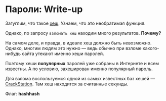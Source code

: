 # Пароли: Write-up

Загуглим, что такое [хеш](https://ru.wikipedia.org/wiki/%D0%A5%D0%B5%D1%88%D0%B8%D1%80%D0%BE%D0%B2%D0%B0%D0%BD%D0%B8%D0%B5). Узнаем, что это необратимая функция.

Однако, по запросу `взломать хеш` находим много результатов. **Почему?**

На самом деле, и правда, в идеале хеш должно быть невозможно. Однако, многим людям это нужно — ведь обычно при взломе какого-нибудь сайта утекают именно хеши паролей.

Поэтому хеши **популярных** паролей уже собраны в Интернете и всем известны. А по условию, захеширован именно популярный пароль.

Для взлома воспользуемся одной из самых известных баз хешей — [CrackStation](https://crackstation.net/). Там хеш находится за считанные секунды.

Флаг: **hashhash**
